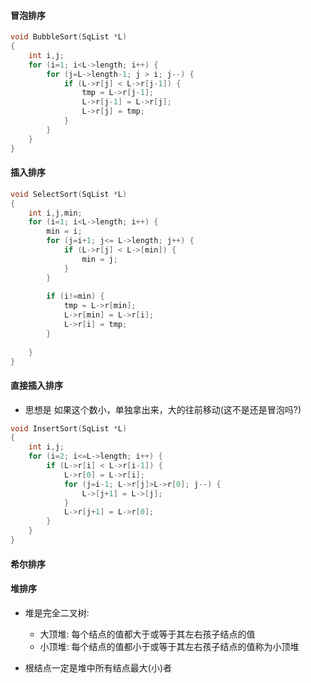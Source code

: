 #### 冒泡排序
```c
void BubbleSort(SqList *L)
{
    int i,j;
    for (i=1; i<L->length; i++) {
        for (j=L->length-1; j > i; j--) {
            if (L->r[j] < L->r[j-1]) {
                tmp = L->r[j-1];
                L->r[j-1] = L->r[j];
                L->r[j] = tmp;
            }
        }
    }
}
```

#### 插入排序
```c
void SelectSort(SqList *L)
{
    int i,j,min;
    for (i=1; i<L->length; i++) {
        min = i;
        for (j=i+1; j<= L->length; j++) {
            if (L->r[j] < L->[min]) {
                min = j;
            }
        }
        
        if (i!=min) {
            tmp = L->r[min];
            L->r[min] = L->r[i];
            L->r[i] = tmp;
        }
        
    }
}
```

#### 直接插入排序
 - 思想是 如果这个数小，单独拿出来，大的往前移动(这不是还是冒泡吗?)
```c
void InsertSort(SqList *L)
{
    int i,j;
    for (i=2; i<=L->length; i++) {
        if (L->r[i] < L->r[i-1]) {
            L->r[0] = L->r[i];
            for (j=i-1; L->r[j]>L->r[0]; j--) {
                L->[j+1] = L->[j];
            }
            L->r[j+1] = L->r[0];
        }
    }
}
```

#### 希尔排序


#### 堆排序
 - 堆是完全二叉树:
    + 大顶堆: 每个结点的值都大于或等于其左右孩子结点的值
    + 小顶堆: 每个结点的值都小于或等于其左右孩子结点的值称为小顶堆
    
 - 根结点一定是堆中所有结点最大(小)者

